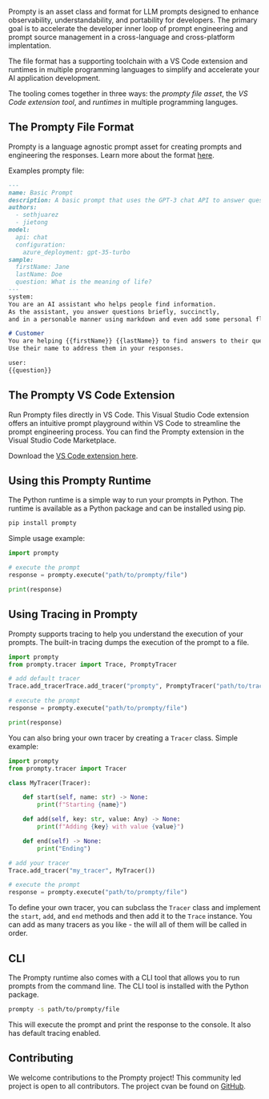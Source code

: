 
Prompty is an asset class and format for LLM prompts designed to enhance observability, understandability, and portability for developers. The primary goal is to accelerate the developer inner loop of prompt engineering and prompt source management in a cross-language and cross-platform implentation.

The file format has a supporting toolchain with a VS Code extension and runtimes in multiple programming languages to simplify and accelerate your AI application development.

The tooling comes together in three ways: the *prompty file asset*, the *VS Code extension tool*, and *runtimes* in multiple programming languges.

## The Prompty File Format
Prompty is a language agnostic prompt asset for creating prompts and engineering the responses. Learn more about the format [here](https://prompty.ai/docs/prompty-file-spec).

Examples prompty file:
```markdown
---
name: Basic Prompt
description: A basic prompt that uses the GPT-3 chat API to answer questions
authors:
  - sethjuarez
  - jietong
model:
  api: chat
  configuration:
    azure_deployment: gpt-35-turbo
sample:
  firstName: Jane
  lastName: Doe
  question: What is the meaning of life?
---
system:
You are an AI assistant who helps people find information.
As the assistant, you answer questions briefly, succinctly, 
and in a personable manner using markdown and even add some personal flair with appropriate emojis.

# Customer
You are helping {{firstName}} {{lastName}} to find answers to their questions.
Use their name to address them in your responses.

user:
{{question}}
```


## The Prompty VS Code Extension
Run Prompty files directly in VS Code. This Visual Studio Code extension offers an intuitive prompt playground within VS Code to streamline the prompt engineering process. You can find the Prompty extension in the Visual Studio Code Marketplace.

Download the [VS Code extension here](https://marketplace.visualstudio.com/items?itemName=ms-toolsai.prompty).


## Using this Prompty Runtime
The Python runtime is a simple way to run your prompts in Python. The runtime is available as a Python package and can be installed using pip.

```bash
pip install prompty
```

Simple usage example:

```python
import prompty

# execute the prompt
response = prompty.execute("path/to/prompty/file")

print(response)
```

## Using Tracing in Prompty
Prompty supports tracing to help you understand the execution of your prompts. The built-in tracing dumps the execution of the prompt to a file. 

```python
import prompty
from prompty.tracer import Trace, PromptyTracer

# add default tracer
Trace.add_tracerTrace.add_tracer("prompty", PromptyTracer("path/to/trace/dir"))

# execute the prompt
response = prompty.execute("path/to/prompty/file")

print(response)
```

You can also bring your own tracer by creating a `Tracer` class. 
Simple example:

```python
import prompty
from prompty.tracer import Tracer

class MyTracer(Tracer):

    def start(self, name: str) -> None:
        print(f"Starting {name}")

    def add(self, key: str, value: Any) -> None:
        print(f"Adding {key} with value {value}")

    def end(self) -> None:
        print("Ending")

# add your tracer
Trace.add_tracer("my_tracer", MyTracer())

# execute the prompt
response = prompty.execute("path/to/prompty/file")

```

To define your own tracer, you can subclass the `Tracer` class and implement the `start`, `add`, and `end` methods and then add it to the `Trace` instance. You can add as many tracers as you like - the will all of them will be called in order.

## CLI
The Prompty runtime also comes with a CLI tool that allows you to run prompts from the command line. The CLI tool is installed with the Python package.

```bash
prompty -s path/to/prompty/file
```

This will execute the prompt and print the response to the console. It also has default tracing enabled.

## Contributing
We welcome contributions to the Prompty project! This community led project is open to all contributors. The project cvan be found on [GitHub](https://github.com/Microsoft/prompty).